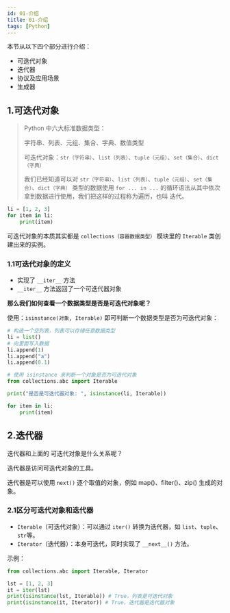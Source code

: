 ```yaml
---
id: 01-介绍
title: 01-介绍
tags: [Python]
---
```


本节从以下四个部分进行介绍：

* 可迭代对象
* 迭代器
* 协议及应用场景
* 生成器

## 1.可迭代对象

> Python 中六大标准数据类型：
>
> 字符串、列表、元组、集合、字典、数值类型
>
> 可迭代对象：`str（字符串）`、`list（列表）`、`tuple（元组）`、`set（集合）`、`dict（字典）`
>
> 我们已经知道可以对 `str（字符串）`、`list（列表）`、`tuple（元组）`、`set（集合）`、`dict（字典）` 类型的数据使用 `for ... in ...` 的循环语法从其中依次拿到数据进行使用，我们把这样的过程称为遍历，也叫 迭代。

```python
li = [1, 2, 3]
for item in li:
    print(item)
```

可迭代对象的本质其实都是 `collections（容器数据类型）` 模块里的 `Iterable` 类创建出来的实例。

### 1.1可迭代对象的定义

* 实现了 `__iter__` 方法
* `__iter__` 方法返回了一个可迭代器对象

**那么我们如何查看一个数据类型是否是可迭代对象呢？**

使用：`isinstance(对象, Iterable)` 即可判断一个数据类型是否为可迭代对象：

```python
# 构造一个空列表，列表可以存储任意数据类型
li = list()
# 向里面写入数据
li.append(1)
li.append("a")
li.append(0.1)

# 使用 isinstance 来判断一个对象是否为可迭代对象
from collections.abc import Iterable

print("是否是可迭代器对象: ", isinstance(li, Iterable))

for item in li:
    print(item)
```

## 2.迭代器

迭代器和上面的 可迭代对象是什么关系呢？

迭代器是访问可迭代对象的工具。

迭代器是可以使用 `next()` 逐个取值的对象，例如 map()、filter()、zip() 生成的对象。

### 2.1区分可迭代对象和迭代器

* `Iterable`（可迭代对象）：可以通过 `iter()` 转换为迭代器，如 `list`、`tuple`、`str`等。
* `Iterator`（迭代器）：本身可迭代，同时实现了 `__next__()` 方法。

示例：

```python
from collections.abc import Iterable, Iterator

lst = [1, 2, 3]
it = iter(lst)
print(isinstance(lst, Iterable)) # True，列表是可迭代对象
print(isinstance(it, Iterator)) # True，迭代器是迭代器对象
```

